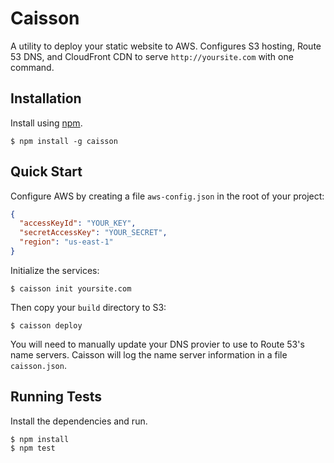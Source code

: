 # Caisson

A utility to deploy your static website to AWS. Configures S3 hosting, Route 53 DNS, and CloudFront CDN to serve `http://yoursite.com` with one command.

## Installation

Install using [npm](https://npmjs.org).

```
$ npm install -g caisson
```

## Quick Start

Configure AWS by creating a file `aws-config.json` in the root of your project:

```json
{
  "accessKeyId": "YOUR_KEY",
  "secretAccessKey": "YOUR_SECRET",
  "region": "us-east-1"
}
```

Initialize the services:

```
$ caisson init yoursite.com
```

Then copy your `build` directory to S3:

```
$ caisson deploy
```

You will need to manually update your DNS provier to use to Route 53's name servers. Caisson will log the name server information in a file `caisson.json`.

## Running Tests

Install the dependencies and run.

```
$ npm install
$ npm test
```